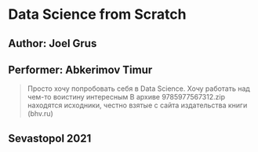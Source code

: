 # Data Science from Scratch

## Author: Joel Grus
## Performer: Abkerimov Timur

> Просто хочу попробовать себя в Data Science. Хочу работать над чем-то воистину интересным
> В архиве 9785977567312.zip находятся исходники, честно взятые с сайта издательства книги (bhv.ru)

## Sevastopol 2021